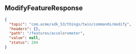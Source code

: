 ## ModifyFeatureResponse

```json
{
  "topic": "com.acme/xdk_53/things/twin/commands/modify",
  "headers": {},
  "path": "/features/accelerometer",
  "value": null,
  "status": 204
}
```
